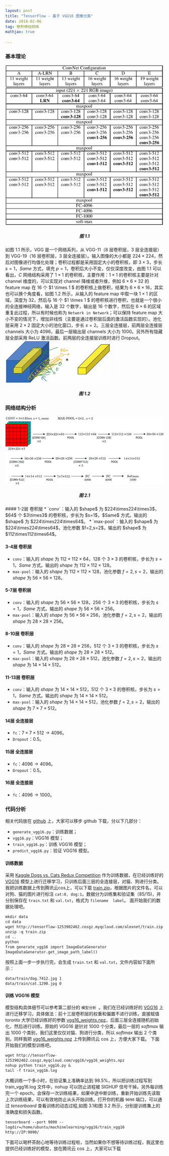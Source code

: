 ```yaml
---
layout: post
title: "TensorFlow - 基于 VGG16 图像分类"
date: 2018-02-06 
tag: 卷积神经网络  
mathjax: true

---
```



### 基本理论

![](/images/posts/vgg/vgg_1_1.png)
<h5 align = "center">图 1.1</h5>

如图 1.1 所示，VGG 是一个网络系列，从 VGG-11（8 层卷积层，3 层全连接层）到 VGG-19（16 层卷积层，3 层全连接层）。输入图像的大小都是 $224\times224$，然后对图像进行均值化处理；卷积过程都是采用固定大小的卷积核，即 $3\times3$，步长 $s=1$，$Same$ 方式，填充 $p=1$，卷积后大小不变，仅仅深度改变，由图 1.1 可以看出，$C$ 网络结构采用了 $1\times1$ 的卷积核，主要作用：$1\times1$ 的卷积核主要是针对 channel 维度的，可以实现对 channel 降维或者升维，例如 $6 \times 6 \times 32$ 的feature map 在 16 个 $1 \times 1 $ 的卷积核上做卷积，结果为 $6 \times 6 \times 16$，其实也可以换个角度看，如图 1.2 所示，从输入的 feature map 中取一块 $1 \times 1$ 的区域，深度为 32，然后与 16 个 $1 \times 1 $ 的卷积核进行卷积，也就是一个很小的全连接神经网络，输入是 32 个数字，输出是 16 个数字，然后在 $6 \times 6$ 的区域重复此过程，所以有时候也称为 `Network in Network`；可以保持 feature map 大小不变的情况下，增加非线性（主要是通过卷积层后面的激活函数实现的）。池化层采用 $2 \times 2$ 固定大小的池化窗口，步长 $s=2$。三层全连接层，前两层全连接层 channels 大小为 4096，最后一层输出层 channels 大小为 1000。另外所有隐藏层全部采用 ReLU 激活函数。前两层的全连接层训练时进行 Dropout。
![](/images/posts/vgg/vgg_1_2.png)
<h5 align = "center">图 1.2</h5>

### 网络结构分析
![](/images/posts/vgg/vgg_2_1.png)
<h5 align = "center">图 2.1</h5>
#### 1-2层 卷积层
* `conv`：输入的 $shape$ 为 $224\times224\times3$，$64$ 个 $3\times3$ 的卷积核，步长为 $s=1$，$Same$ 方式。输出的 $shape$ 为 $224\times224\times64$。
* `max-pool`：输入的 $shape$ 为 $224\times224\times64$，池化参数 $f=2,s=2$，输出的 $shape$ 为 $112\times112\times64$。

#### 3-4层 卷积层
* `conv`：输入的 $shape$ 为 $112\times112\times64$，$128$ 个 $3\times3$ 的卷积核，步长为 $s=1$，$Same$ 方式。输出的 $shape$ 为 $112\times112\times128$。
* `max-pool`：输入的 $shape$ 为 $112\times112\times128$，池化参数 $f=2,s=2$，输出的 $shape$ 为 $56\times56\times128$。

#### 5-7层 卷积层
* `conv`：输入的 $shape$ 为 $56\times56\times128$，$256$ 个 $3\times3$ 的卷积核，步长为 $s=1$，$Same$ 方式。输出的 $shape$ 为 $56\times56\times256$。
* `max-pool`：输入的 $shape$ 为 $56\times56\times256$，池化参数 $f=2,s=2$，输出的 $shape$ 为 $28\times28\times256$。

#### 8-10层 卷积层
* `conv`：输入的 $shape$ 为 $28\times28\times256$，$512$ 个 $3\times3$ 的卷积核，步长为 $s=1$，$Same$ 方式。输出的 $shape$ 为 $28\times28\times512$。
* `max-pool`：输入的 $shape$ 为 $28\times28\times512$，池化参数 $f=2,s=2$，输出的 $shape$ 为 $14\times14\times512$。

#### 11-13层 卷积层
* `conv`：输入的 $shape$ 为 $14\times14\times512$，$512$ 个 $3\times3$ 的卷积核，步长为 $s=1$，$Same$ 方式。输出的 $shape$ 为 $14\times14\times512$。
* `max-pool`：输入的 $shape$ 为 $14\times14\times512$，池化参数 $f=2,s=2$，输出的 $shape$ 为 $7\times7\times512$。

#### 14层 全连接层
* `fc`：$7\times7\times512\rightarrow4096$。
* `Dropout`：0.5。

#### 15层 全连接层
* `fc`：$4096\rightarrow4096$。
* `Dropout`：0.5。

#### 16层 全连接层
* `fc`：$4096\rightarrow1000$。

### 代码分析
相关代码放在 [github](https://github.com/learning17/machinelearning/tree/master/vgg16) 上，大家可以移步 github 下载，分以下几部分：
* `generate_vgg16.py`：训练数据；
* `vgg16.py`：VGG16 模型；
* `train_vgg16.py`：训练 VGG16 模型；
* `predict_vgg16.py`：验证 VGG16 模型。

#### 训练数据
采用  [Kaggle Dogs vs. Cats Redux Competition](https://www.kaggle.com/c/dogs-vs-cats-redux-kernels-edition/data) 作为训练数据，在已经训练好的 [VGG16](https://www.cs.toronto.edu/~frossard/vgg16/vgg16_weights.npz) 模型上进行迁移学习，只训练后面三层的全连接层，对猫、狗进行分类。我把训练数据上传到腾讯云cos上，可以下载 [train.zip](http://tensorflow-1253902462.cosgz.myqcloud.com/alexnet/train.zip)，根据图片的文件名，可以对狗、猫的图片进行标注 `cat:0, dog:1`，数据分为训练集和验证集（85/15)，并分别保存在 `train.txt` 和 `val.txt`，格式为 `filename  label`。
面开始我们的数据处理吧。

```
mkdir data
cd data
wget http://tensorflow-1253902462.cosgz.myqcloud.com/alexnet/train.zip
unzip -q train.zip
cd ..
python
from generate_vgg16 import ImageDataGenerator
ImageDataGenerator.get_image_path_label()
```
按照上面一步一步执行完，会生成 `train.txt` 和 `val.txt`，文件内容如下面所示：

```
data/train/dog.7412.jpg 1  
data/train/cat.1290.jpg 0
```

#### 训练 VGG16 模型
模型结构具体细节可以参考第二部分的 `模型分析 `。我们在已经训练好的 [VGG16](https://www.cs.toronto.edu/~frossard/vgg16/vgg16_weights.npz) 上进行迁移学习，具体做法：前十三层卷积层的权重和偏置不进行训练，直接赋值 toronto 大学已经训练好的参数 [vgg16_weights.npz](https://www.cs.toronto.edu/~frossard/vgg16/vgg16_weights.npz)，后面三层全连接随机初始化，然后进行训练。原始的 VGG16 是针对 $1000$ 个分类，最后一层的 $softmax$ 输出 $1000$ 个类别，我们这里仅仅对猫、狗进行分类，所以 $softmax$ 输出 $2$ 个类别。同样我把 [vgg16_weights.npz](http://tensorflow-1253902462.cosgz.myqcloud.com/vgg16/vgg16_weights.npz) 上传到腾讯云 cos 上，方便大家下载。
下面开始我们的模型训练吧。

```
wget http://tensorflow-1253902462.cosgz.myqcloud.com/vgg16/vgg16_weights.npz
nohup python train_vgg16.py &
tail -f train_vgg16.log
```
大概训练一个多小时，在验证集上准确率达到 98.5%，所以把训练过程写到 train_vgg16.log 文件中，nohup 可以防止进程被 SIGHUP 信号干掉。另外每训练完一个 epoch，会保存一次训练结果，如果中途中断训练，重新开始训练先读取上次训练结果，可以有效地防止从头开始训练。打开你的机器 `9090` 端口，可以通过 $tensorboard$ 查看训练的动态过程,如图 3.1和图 3.2 所示，分别是训练集上的准确度和损失函数。

```
tensorboard --port 9090 --logdir=/home/ubuntu/machinelearning/vgg16/train_vgg16
http://IP:9090/
```
下面可以喝杯茶耐心地等待训练过程啦，当然如果你不想等待训练过程，我这里也提供已经训练好的模型，放在腾讯云 cos 上，大家可以下载

